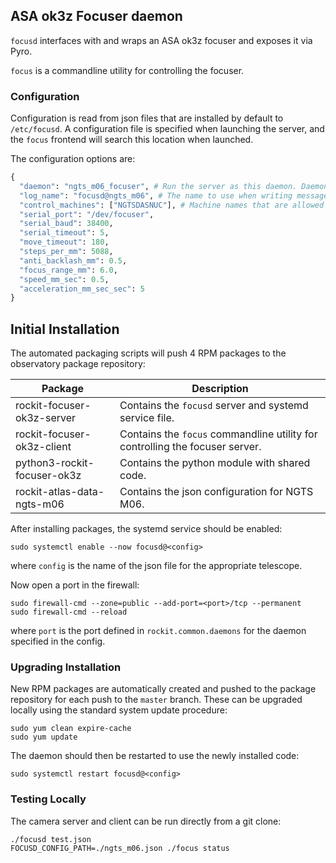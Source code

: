 ## ASA ok3z Focuser daemon

`focusd` interfaces with and wraps an ASA ok3z focuser and exposes it via Pyro.

`focus` is a commandline utility for controlling the focuser.

### Configuration

Configuration is read from json files that are installed by default to `/etc/focusd`.
A configuration file is specified when launching the server, and the `focus` frontend will search this location when launched.

The configuration options are:
```python
{
  "daemon": "ngts_m06_focuser", # Run the server as this daemon. Daemon types are registered in `rockit.common.daemons`.
  "log_name": "focusd@ngts_m06", # The name to use when writing messages to the observatory log.
  "control_machines": ["NGTSDASNUC"], # Machine names that are allowed to control (rather than just query) state. Machine names are registered in `rockit.common.IP`.
  "serial_port": "/dev/focuser",
  "serial_baud": 38400,
  "serial_timeout": 5,
  "move_timeout": 180,
  "steps_per_mm": 5088,
  "anti_backlash_mm": 0.5,
  "focus_range_mm": 6.0,
  "speed_mm_sec": 0.5,
  "acceleration_mm_sec_sec": 5
}

```
## Initial Installation

The automated packaging scripts will push 4 RPM packages to the observatory package repository:

| Package                     | Description                                                                  |
|-----------------------------|------------------------------------------------------------------------------|
| rockit-focuser-ok3z-server  | Contains the `focusd` server and systemd service file.                       |
| rockit-focuser-ok3z-client  | Contains the `focus` commandline utility for controlling the focuser server. |
| python3-rockit-focuser-ok3z | Contains the python module with shared code.                                 |
| rockit-atlas-data-ngts-m06  | Contains the json configuration for NGTS M06.                                |

After installing packages, the systemd service should be enabled:

```
sudo systemctl enable --now focusd@<config>
```

where `config` is the name of the json file for the appropriate telescope.

Now open a port in the firewall:
```
sudo firewall-cmd --zone=public --add-port=<port>/tcp --permanent
sudo firewall-cmd --reload
```
where `port` is the port defined in `rockit.common.daemons` for the daemon specified in the config.

### Upgrading Installation

New RPM packages are automatically created and pushed to the package repository for each push to the `master` branch.
These can be upgraded locally using the standard system update procedure:
```
sudo yum clean expire-cache
sudo yum update
```

The daemon should then be restarted to use the newly installed code:
```
sudo systemctl restart focusd@<config>
```

### Testing Locally

The camera server and client can be run directly from a git clone:
```
./focusd test.json
FOCUSD_CONFIG_PATH=./ngts_m06.json ./focus status
```
